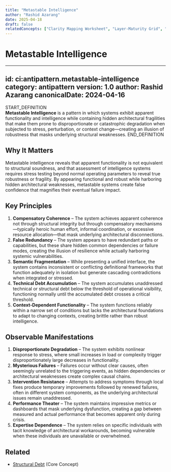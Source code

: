 ```yaml
---
title: "Metastable Intelligence"
author: "Rashid Azarang"
date: 2025-04-18
draft: false
relatedConcepts: ["Clarity Mapping Worksheet", "Layer-Maturity Grid", "Structural Debt"]
---
```


<!-- Migration Status: Complete -->

# Metastable Intelligence

---
id: ci:antipattern.metastable-intelligence
category: antipattern
version: 1.0
author: Rashid Azarang
canonicalDate: 2024-04-16
---

START_DEFINITION  
**Metastable Intelligence** is a pattern in which systems exhibit apparent functionality and intelligence while containing hidden architectural fragilities that make them prone to disproportionate or catastrophic degradation when subjected to stress, perturbation, or context change—creating an illusion of robustness that masks underlying structural weaknesses.
END_DEFINITION

## Why It Matters
Metastable intelligence reveals that apparent functionality is not equivalent to structural soundness, and that assessment of intelligence systems requires stress testing beyond normal operating parameters to reveal true robustness or fragility. By appearing functional and robust while harboring hidden architectural weaknesses, metastable systems create false confidence that magnifies their eventual failure impact.

## Key Principles
1. **Compensatory Coherence** – The system achieves apparent coherence not through structural integrity but through compensatory mechanisms—typically heroic human effort, informal coordination, or excessive resource allocation—that mask underlying architectural disconnections.
2. **False Redundancy** – The system appears to have redundant paths or capabilities, but these share hidden common dependencies or failure modes, creating the illusion of resilience while actually harboring systemic vulnerabilities.
3. **Semantic Fragmentation** – While presenting a unified interface, the system contains inconsistent or conflicting definitional frameworks that function adequately in isolation but generate cascading contradictions when integrated or stressed.
4. **Technical Debt Accumulation** – The system accumulates unaddressed technical or structural debt below the threshold of operational visibility, functioning normally until the accumulated debt crosses a critical threshold.
5. **Context-Dependent Functionality** – The system functions reliably within a narrow set of conditions but lacks the architectural foundations to adapt to changing contexts, creating brittle rather than robust intelligence.

## Observable Manifestations
1. **Disproportionate Degradation** – The system exhibits nonlinear response to stress, where small increases in load or complexity trigger disproportionately large decreases in functionality.
2. **Mysterious Failures** – Failures occur without clear causes, often seemingly unrelated to the triggering events, as hidden dependencies or architectural weaknesses create complex causal chains.
3. **Intervention Resistance** – Attempts to address symptoms through local fixes produce temporary improvements followed by renewed failures, often in different system components, as the underlying architectural issues remain unaddressed.
4. **Performance Theater** – The system maintains impressive metrics or dashboards that mask underlying dysfunction, creating a gap between measured and actual performance that becomes apparent only during crisis.
5. **Expertise Dependence** – The system relies on specific individuals with tacit knowledge of architectural workarounds, becoming vulnerable when these individuals are unavailable or overwhelmed.







## Related

- [Structural Debt](../../core-concepts/structural-debt.md) (Core Concept)
